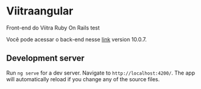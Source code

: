 # Viitraangular

Front-end do Viitra Ruby On Rails test

Você pode acessar o back-end nesse [link](https://github.com/danieldoliveira3/viitrarortest) version 10.0.7.

## Development server

Run `ng serve` for a dev server. Navigate to `http://localhost:4200/`. The app will automatically reload if you change any of the source files.

